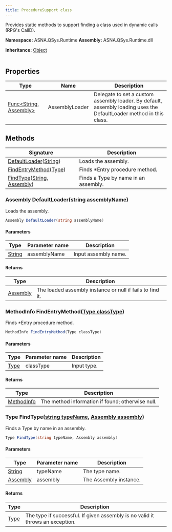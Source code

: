 ```yaml
---
title: ProcedureSupport class
---
```


Provides static methods to support finding a class used in dynamic calls (RPG's CallD).

**Namespace:** ASNA.QSys.Runtime
**Assembly:** ASNA.QSys.Runtime.dll

**Inheritance:** [Object](https://docs.microsoft.com/en-us/dotnet/api/system.object)
<br>
<br>

## Properties

| Type | Name | Description
| --- | --- | --- 
| [Func\<String, Assembly\>](https://learn.microsoft.com/en-us/dotnet/api/system.func-2?view=net-8.0) | AssemblyLoader | Delegate to set a custom assembly loader. By default, assembly loading uses the DefaultLoader method in this class. |

## Methods

| Signature | Description |
| --- | --- |
| [DefaultLoader](#assembly-defaultloaderstring-assemblyname)([String](https://docs.microsoft.com/en-us/dotnet/api/system.string)) | Loads the assembly.
| [FindEntryMethod](#methodinfo-findentrymethodtype-classtype)([Type](https://docs.microsoft.com/en-us/dotnet/api/system.type)) | Finds *Entry procedure method.
| [FindType](#type-findtypestring-typename-assembly-assembly)([String](https://docs.microsoft.com/en-us/dotnet/api/system.string), [Assembly](https://learn.microsoft.com/en-us/dotnet/api/system.reflection.assembly?view=net-8.0)) | Finds a Type by name in an assembly.

### Assembly DefaultLoader([string assemblyName](https://learn.microsoft.com/en-us/dotnet/api/system.string?view=net-8.0))

Loads the assembly.

```cs
Assembly DefaultLoader(string assemblyName)
```

#### Parameters

| Type | Parameter name | Description
| --- | --- | ---
| [String](https://docs.microsoft.com/en-us/dotnet/api/system.string) | assemblyName | Input assembly name.

#### Returns

| Type | Description
| --- | ---
| [Assembly](https://learn.microsoft.com/en-us/dotnet/api/system.reflection.assembly?view=net-8.0) | The loaded assembly instance or null if fails to find it.

### MethodInfo FindEntryMethod([Type classType](https://docs.microsoft.com/en-us/dotnet/api/system.type))

Finds *Entry procedure method.

```cs
MethodInfo FindEntryMethod(Type classType)
```

#### Parameters

| Type | Parameter name | Description
| --- | --- | ---
| [Type](https://docs.microsoft.com/en-us/dotnet/api/system.type) | classType | Input type.

#### Returns

| Type | Description
| --- | ---
| [MethodInfo](https://learn.microsoft.com/en-us/dotnet/api/system.reflection.methodinfo?view=net-8.0) | The method information if found; otherwise null.

### Type FindType([string typeName](https://learn.microsoft.com/en-us/dotnet/api/system.string?view=net-8.0), [Assembly assembly](https://learn.microsoft.com/en-us/dotnet/api/system.reflection.assembly?view=net-8.0))

Finds a Type by name in an assembly.

```cs
Type FindType(string typeName, Assembly assembly)
```

#### Parameters

| Type | Parameter name | Description
| --- | --- | ---
| [String](https://docs.microsoft.com/en-us/dotnet/api/system.string) | typeName | The type name.
| [Assembly](https://learn.microsoft.com/en-us/dotnet/api/system.reflection.assembly?view=net-8.0) | assembly | The Assembly instance.

#### Returns

| Type | Description
| --- | ---
| [Type](https://docs.microsoft.com/en-us/dotnet/api/system.type) | The type if successful. If given assembly is no valid it throws an exception.
